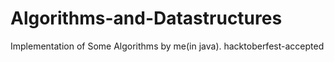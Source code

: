 # Algorithms-and-Datastructures
Implementation of Some Algorithms by me(in java).
hacktoberfest-accepted
